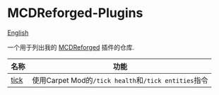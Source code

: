 # MCDReforged-Plugins

[English](https://github.com/wyf0762/MCDReforged-Plugins/blob/master/README.md)

一个用于列出我的 [MCDReforged](https://github.com/Fallen-Breath/MCDReforged) 插件的仓库.

|名称|功能|
|----|----|
|[tick](https://github.com/wyf0762/MCDReforged-Plugins/tree/master/tick)|使用Carpet Mod的`/tick health`和`/tick entities`指令|